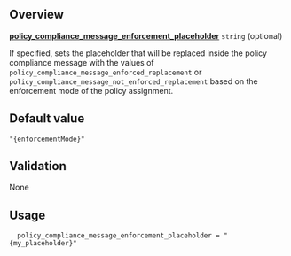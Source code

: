 <!-- markdownlint-disable first-line-h1 -->
## Overview

[**policy_compliance_message_enforcement_placeholder**](#overview) `string` (optional)

If specified, sets the placeholder that will be replaced inside the policy compliance message with the values of `policy_compliance_message_enforced_replacement` or `policy_compliance_message_not_enforced_replacement` based on the enforcement mode of the policy assignment.

## Default value

`"{enforcementMode}"`

## Validation

None

## Usage

```hcl
  policy_compliance_message_enforcement_placeholder = "{my_placeholder}"
```

[//]: # "************************"
[//]: # "INSERT LINK LABELS BELOW"
[//]: # "************************"
